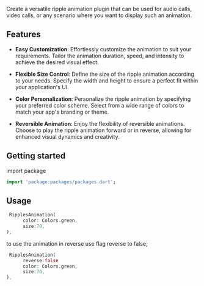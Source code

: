 <!--
Developer: Dilshad Alam
Github: https://github.com/Shadil-rayeen

-->

Create a versatile ripple animation plugin that can be used for audio calls, video calls, or any scenario where you want to display such an animation.

## Features
- **Easy Customization**: Effortlessly customize the animation to suit your requirements. Tailor the animation duration, speed, and intensity to achieve the desired visual effect.

- **Flexible Size Control**: Define the size of the ripple animation according to your needs. Specify the width and height to ensure a perfect fit within your application's UI.

- **Color Personalization**: Personalize the ripple animation by specifying your preferred color scheme. Select from a wide range of colors to match your app's branding or theme.

- **Reversible Animation**: Enjoy the flexibility of reversible animations. Choose to play the ripple animation forward or in reverse, allowing for enhanced visual dynamics and creativity.



## Getting started

import package
```dart
import 'package:packages/packages.dart';
```

## Usage

```dart
 RipplesAnimation(
      color: Colors.green,
      size:70,
),
```

to use the animation in reverse use flag reverse to false;

```dart
 RipplesAnimation(
      reverse:false
      color: Colors.green,
      size:70,
),
```
